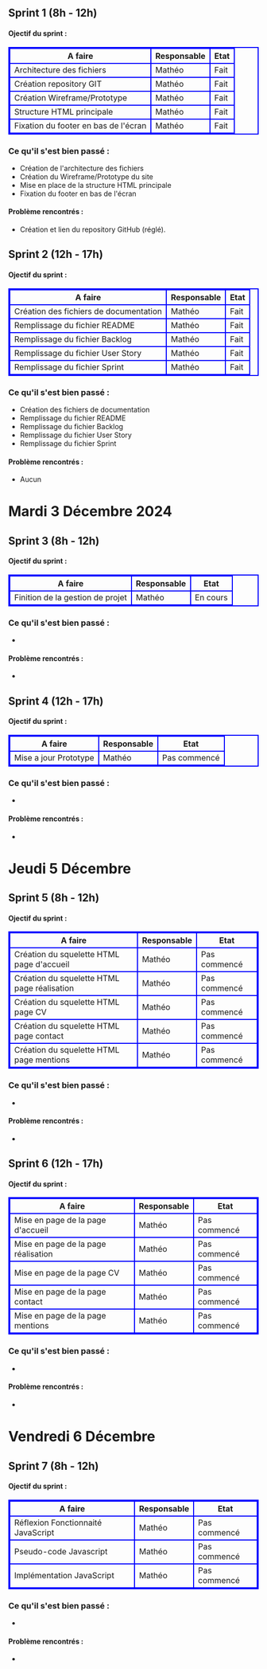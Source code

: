 <style>table,tr,td,th{border:solid 2px blue};</style>


## Sprint 1 (8h - 12h)
#### **Ojectif du sprint** :

<table>
    <thead>
        <th>A faire</th>
        <th>Responsable</th>
        <th>Etat</th>
    </thead>
    <tbody>
        <tr>
            <td>Architecture des fichiers</td>
            <td>Mathéo</td>
            <td>Fait</td>
        </tr>
        <tr>
            <td>Création repository GIT</td>
            <td>Mathéo</td>
            <td>Fait</td>
        </tr>
        <tr>
            <td>Création Wireframe/Prototype </td>
            <td>Mathéo</td>
            <td>Fait</td>
        </tr>
        <tr>
            <td>Structure HTML principale </td>
            <td>Mathéo</td>
            <td>Fait</td>
        </tr>
        <tr>
            <td>Fixation du footer en bas de l'écran  </td>
            <td>Mathéo</td>
            <td>Fait</td>
        </tr>
    </tbody>
</table>

### **Ce qu'il s'est bien passé** :
* Création de l'architecture des fichiers
* Création du Wireframe/Prototype du site
* Mise en place de la structure HTML principale
* Fixation du footer en bas de l'écran
#### **Problème rencontrés** :
* Création et lien du repository GitHub (réglé).

## Sprint 2 (12h - 17h)
#### **Ojectif du sprint** :

<table>
    <thead>
        <th>A faire</th>
        <th>Responsable</th>
        <th>Etat</th>
    </thead>
    <tbody>
        <tr>
            <td>Création des fichiers de documentation</td>
            <td>Mathéo</td>
            <td>Fait</td>
        </tr>
        <tr>
            <td>Remplissage du fichier README</td>
            <td>Mathéo</td>
            <td>Fait</td>
        </tr>
        <tr>
            <td>Remplissage du fichier Backlog</td>
            <td>Mathéo</td>
            <td>Fait</td>
        </tr>
        <tr>
            <td>Remplissage du fichier User Story</td>
            <td>Mathéo</td>
            <td>Fait</td>
        </tr>
        <tr>
            <td>Remplissage du fichier Sprint</td>
            <td>Mathéo</td>
            <td>Fait</td>
        </tr>
    </tbody>
</table>

### **Ce qu'il s'est bien passé** :
* Création des fichiers de documentation
* Remplissage du fichier README
* Remplissage du fichier Backlog
* Remplissage du fichier User Story
* Remplissage du fichier Sprint
#### **Problème rencontrés** :
* Aucun

# Mardi 3 Décembre 2024
## Sprint 3 (8h - 12h)
#### **Ojectif du sprint** :

<table>
    <thead>
        <th>A faire</th>
        <th>Responsable</th>
        <th>Etat</th>
    </thead>
    <tbody>
        <tr>
            <td>Finition de la gestion de projet</td>
            <td>Mathéo</td>
            <td>En cours</td>
        </tr>
    </tbody>
</table>

### **Ce qu'il s'est bien passé** :
* 
#### **Problème rencontrés** :
* 

## Sprint 4 (12h - 17h)
#### **Ojectif du sprint** :

<table>
    <thead>
        <th>A faire</th>
        <th>Responsable</th>
        <th>Etat</th>
    </thead>
    <tbody>
        <tr>
            <td>Mise a jour Prototype</td>
            <td>Mathéo</td>
            <td>Pas commencé</td>
        </tr>
    </tbody>
</table>

### **Ce qu'il s'est bien passé** :
* 
#### **Problème rencontrés** :
* 

# Jeudi 5 Décembre
## Sprint 5 (8h - 12h)
#### **Ojectif du sprint** :

<table>
    <thead>
        <th>A faire</th>
        <th>Responsable</th>
        <th>Etat</th>
    </thead>
    <tbody>
        <tr>
            <td>Création du squelette HTML page d'accueil</td>
            <td>Mathéo</td>
            <td>Pas commencé</td>
        </tr>
        <tr>
            <td>Création du squelette HTML page réalisation</td>
            <td>Mathéo</td>
            <td>Pas commencé</td>
        </tr>
        <tr>
            <td>Création du squelette HTML page CV</td>
            <td>Mathéo</td>
            <td>Pas commencé</td>
        </tr>
        <tr>
            <td>Création du squelette HTML page contact</td>
            <td>Mathéo</td>
            <td>Pas commencé</td>
        </tr>
        <tr>
            <td>Création du squelette HTML page mentions</td>
            <td>Mathéo</td>
            <td>Pas commencé</td>
        </tr>
    </tbody>
</table>

### **Ce qu'il s'est bien passé** :
* 
#### **Problème rencontrés** :
* 

## Sprint 6 (12h - 17h)
#### **Ojectif du sprint** :

<table>
    <thead>
        <th>A faire</th>
        <th>Responsable</th>
        <th>Etat</th>
    </thead>
    <tbody>
        <tr>
            <td>Mise en page de la page d'accueil</td>
            <td>Mathéo</td>
            <td>Pas commencé</td>
        </tr>
        <tr>
            <td>Mise en page de la page réalisation</td>
            <td>Mathéo</td>
            <td>Pas commencé</td>
        </tr>
        <tr>
            <td>Mise en page de la page CV</td>
            <td>Mathéo</td>
            <td>Pas commencé</td>
        </tr>
        <tr>
            <td>Mise en page de la page contact</td>
            <td>Mathéo</td>
            <td>Pas commencé</td>
        </tr>
        <tr>
            <td>Mise en page de la page mentions</td>
            <td>Mathéo</td>
            <td>Pas commencé</td>
        </tr>
    </tbody>
</table>

### **Ce qu'il s'est bien passé** :
* 
#### **Problème rencontrés** :
* 

# Vendredi 6 Décembre
## Sprint 7 (8h - 12h)
#### **Ojectif du sprint** :

<table>
    <thead>
        <th>A faire</th>
        <th>Responsable</th>
        <th>Etat</th>
    </thead>
    <tbody>
        <tr>
            <td>Réflexion Fonctionnaité JavaScript</td>
            <td>Mathéo</td>
            <td>Pas commencé</td>
        </tr>
        <tr>
            <td>Pseudo-code Javascript</td>
            <td>Mathéo</td>
            <td>Pas commencé</td>
        </tr>
        <tr>
            <td>Implémentation JavaScript</td>
            <td>Mathéo</td>
            <td>Pas commencé</td>
        </tr>
    </tbody>
</table>

### **Ce qu'il s'est bien passé** :
* 
#### **Problème rencontrés** :
* 